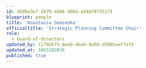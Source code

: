 ```yaml
---
id: d280a3e7-5679-4d94-906d-e04bf0735175
blueprint: people
title: 'Anastasia Semienko'
officialtitle: 'Strategic Planning Committee Chair'
role:
  - board-of-directors
updated_by: 1179db75-8eeb-4bad-8e60-d5005aef7ef8
updated_at: 1663102076
published: true
---
```

